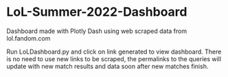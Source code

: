 # LoL-Summer-2022-Dashboard
Dashboard made with Plotly Dash using web scraped data from lol.fandom.com

Run LoLDashboard.py and click on link generated to view dashboard. There is no need to use new links to be scraped, the permalinks to the queries will update with new match results and data soon after new matches finish.
